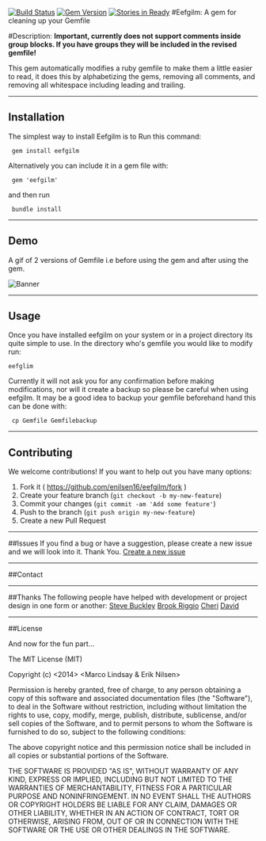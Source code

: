 [![Build Status](https://travis-ci.org/enilsen16/Eefgilm.svg?branch=master)](https://travis-ci.org/enilsen16/Eefgilm)
[![Gem Version](https://badge.fury.io/rb/eefgilm.svg)](http://badge.fury.io/rb/eefgilm)
[![Stories in Ready](https://badge.waffle.io/enilsen16/eefgilm.png?label=ready&title=Ready)](https://waffle.io/enilsen16/eefgilm)
#Eefgilm: A gem for cleaning up your Gemfile

#Description:
**Important, currently does not support comments inside group blocks. If you have groups they will be included in the revised gemfile!**

This gem automatically modifies a ruby gemfile to make them a little easier to read, it does this by alphabetizing the gems, removing all comments, and removing all whitespace including leading and trailing.

---

## Installation
The simplest way to install Eefgilm is to
Run this command:

     gem install eefgilm

Alternatively you can include it in a gem file with:

     gem 'eefgilm'

and then run

     bundle install

---
## Demo

A gif of 2 versions of Gemfile i.e before using the gem and after using the gem.

![Banner](http://i1248.photobucket.com/albums/hh483/jainrishi15/before-after-1_zps1b477ded.gif)

---
## Usage

Once you have installed eefgilm on your system or in a project directory its quite simple to use. In the directory who's gemfile you would like to modify run:

    eefglim

Currently it will not ask you for any confirmation before making modifications, nor will it create a backup so please be careful when using eefgilm. It may be a good idea to backup your gemfile beforehand hand this can be done with:

     cp Gemfile Gemfilebackup

---
## Contributing
We welcome contributions! If you want to help out you have many options:

1. Fork it ( https://github.com/enilsen16/eefgilm/fork )
2. Create your feature branch (`git checkout -b my-new-feature`)
3. Commit your changes (`git commit -am 'Add some feature'`)
4. Push to the branch (`git push origin my-new-feature`)
5. Create a new Pull Request

---
##Issues
If you find a bug or have a suggestion, please create a new issue and we will look into it. Thank You.
[Create a new issue](https://github.com/enilsen16/Eefgilm/issues/new)

---
##Contact


---

##Thanks
The following people have helped with development or project design in one form or another:
[Steve Buckley](https://github.com/buckleys78)
[Brook Riggio](https://github.com/brookr)
[Cheri](https://github.com/cherimarie)
[David](https://github.com/dbalatero)

---
##License

And now for the fun part...

The MIT License (MIT)

Copyright (c) <2014> <Marco Lindsay & Erik Nilsen>

Permission is hereby granted, free of charge, to any person obtaining a copy
of this software and associated documentation files (the "Software"), to deal
in the Software without restriction, including without limitation the rights
to use, copy, modify, merge, publish, distribute, sublicense, and/or sell
copies of the Software, and to permit persons to whom the Software is
furnished to do so, subject to the following conditions:

The above copyright notice and this permission notice shall be included in
all copies or substantial portions of the Software.

THE SOFTWARE IS PROVIDED "AS IS", WITHOUT WARRANTY OF ANY KIND, EXPRESS OR
IMPLIED, INCLUDING BUT NOT LIMITED TO THE WARRANTIES OF MERCHANTABILITY,
FITNESS FOR A PARTICULAR PURPOSE AND NONINFRINGEMENT. IN NO EVENT SHALL THE
AUTHORS OR COPYRIGHT HOLDERS BE LIABLE FOR ANY CLAIM, DAMAGES OR OTHER
LIABILITY, WHETHER IN AN ACTION OF CONTRACT, TORT OR OTHERWISE, ARISING FROM,
OUT OF OR IN CONNECTION WITH THE SOFTWARE OR THE USE OR OTHER DEALINGS IN
THE SOFTWARE.
